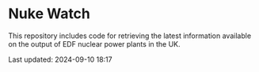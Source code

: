 # Nuke Watch

This repository includes code for retrieving the latest information available on the output of EDF nuclear power plants in the UK.

Last updated: 2024-09-10 18:17
